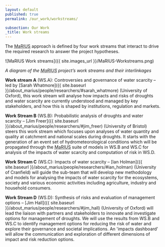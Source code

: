 ```yaml
---
layout: default
published: true
permalink: /our_work/workstreams/

subsection: Our Work
_title: Work streams
---
```

The <abbr title="Managing the Risks, Impacts and Uncertainties of drought and water Scarcity">MaRIUS</abbr> approach is defined by four work streams that interact to drive the required research to answer the project hypotheses.

![MaRIUS Work streams]({{ site.images_url }}/MaRIUS-Workstreams.png)

_A diagram of the <abbr title="Managing the Risks, Impacts and Uncertainties of drought and water Scarcity">MaRIUS</abbr> project’s work streams and their interlinkages_

**Work stream A** (WS.A): Controversies and governance of water scarcity – led by [Sarah Whatmore]({{ site.baseurl }}/about_marius/people/researchers/#sarah_whatmore) (University of Oxford), this work stream will analyse how impacts and risks of droughts and water scarcity are currently understood and managed by key stakeholders, and how this is shaped by institutions, regulation and markets.

**Work Stream B** (WS.B): Probabilistic analysis of droughts and water scarcity – [Jim Freer]({{ site.baseurl }}/about_marius/people/researchers/#jim_freer) (University of Bristol) steers this work stream which focuses upon analyses of water quantity and quality at catchment and national scales during droughts. It starts with the generation of an event set of hydrometeorological conditions which will be propagated through the <abbr title="Managing the Risks, Impacts and Uncertainties of drought and water Scarcity">MaRIUS</abbr> suite of models in WS.B and WS.C for analysis of the impacts of water scarcity and computation of risk in WS.D.

**Work Stream C** (WS.C): Impacts of water scarcity – [Ian Holman]({{ site.baseurl }}/about_marius/people/researchers/#ian_holman) (University of Cranfield) will guide the sub-team that will develop new methodology and models for analysing the impacts of water scarcity for the ecosystems, society and various economic activities including agriculture, industry and household consumers.

**Work Stream D** (WS.D): Synthesis of risks and evaluation of management options – [Jim Hall]({{ site.baseurl }}/about_marius/people/researchers/#jim_hall) (University of Oxford) will lead the liaison with partners and stakeholders to innovate and investigate options for management of droughts. We will use the results from WS.B and WS.C to identify management options for reducing the risk of water and explore their governance and societal implications. An 'impacts dashboard' will allow the communication and exploration of different dimensions of impact and risk reduction options.